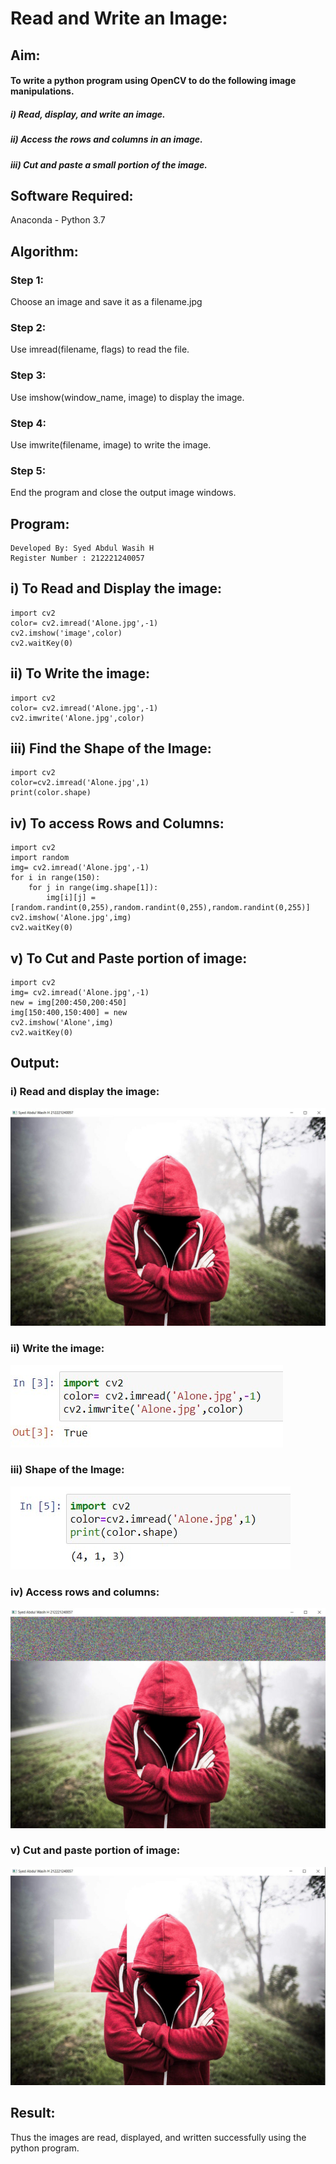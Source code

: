 # Read and Write an Image:
## Aim:
#### To write a python program using OpenCV to do the following image manipulations.
##### i) Read, display, and write an image.
##### ii) Access the rows and columns in an image.
##### iii) Cut and paste a small portion of the image.

## Software Required:
Anaconda - Python 3.7
## Algorithm:
### Step 1:
Choose an image and save it as a filename.jpg
### Step 2:
Use imread(filename, flags) to read the file.
### Step 3:
Use imshow(window_name, image) to display the image.
### Step 4:
Use imwrite(filename, image) to write the image.
### Step 5:
End the program and close the output image windows.

## Program:
~~~
Developed By: Syed Abdul Wasih H
Register Number : 212221240057
~~~
## i) To Read and Display the image:
~~~
import cv2
color= cv2.imread('Alone.jpg',-1)
cv2.imshow('image',color)
cv2.waitKey(0)
~~~
## ii) To Write the image:
~~~
import cv2
color= cv2.imread('Alone.jpg',-1)
cv2.imwrite('Alone.jpg',color)
~~~
## iii) Find the Shape of the Image:
~~~
import cv2
color=cv2.imread('Alone.jpg',1)
print(color.shape)
~~~

## iv) To access Rows and Columns:
~~~
import cv2
import random
img= cv2.imread('Alone.jpg',-1)
for i in range(150):
    for j in range(img.shape[1]):
        img[i][j] = [random.randint(0,255),random.randint(0,255),random.randint(0,255)]
cv2.imshow('Alone.jpg',img)
cv2.waitKey(0)
~~~
## v) To Cut and Paste portion of image:
~~~
import cv2
img= cv2.imread('Alone.jpg',-1)
new = img[200:450,200:450]
img[150:400,150:400] = new
cv2.imshow('Alone',img)
cv2.waitKey(0)
~~~
## Output:
### i) Read and display the image:
![output](./img/1.jpg)
### ii) Write the image:
![output](./img/2.jpg) 
### iii) Shape of the Image:
![output](./img/3.jpg)
### iv) Access rows and columns:
![output](./img/4.jpg)
### v) Cut and paste portion of image:
![output](./img/5.jpg)
## Result:
Thus the images are read, displayed, and written successfully using the python program.
